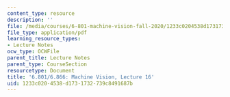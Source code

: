 ```yaml
---
content_type: resource
description: ''
file: /media/courses/6-801-machine-vision-fall-2020/1233c0204538d1731732739c8491687b_MIT6_801F20_lec16.pdf
file_type: application/pdf
learning_resource_types:
- Lecture Notes
ocw_type: OCWFile
parent_title: Lecture Notes
parent_type: CourseSection
resourcetype: Document
title: '6.801/6.866: Machine Vision, Lecture 16'
uid: 1233c020-4538-d173-1732-739c8491687b
---
```

